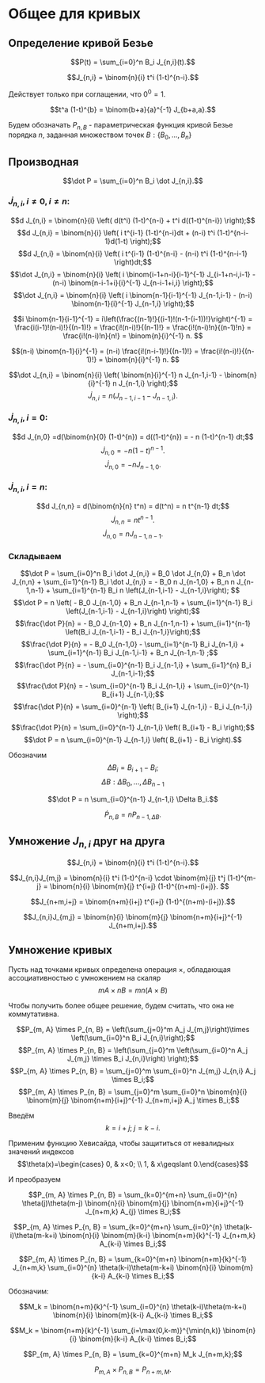# Общее для кривых

## Определение кривой Безье

$$P(t) = \sum_{i=0}^n B_i J_{n,i}(t).$$

$$J_{n,i} = \binom{n}{i} t^i (1-t)^{n-i}.$$

Действует только при соглащении, что $0^0 = 1$.

$$t^a (1-t)^{b} = \binom{b+a}{a}^{-1} J_{b+a,a}.$$


Будем обозначать
$P_{n, B}$ - параметрическая функция кривой Безье порядка $n$, заданная множеством точек $B :\{B_0, ..., B_n\}$

## Производная 

$$\dot P = \sum_{i=0}^n B_i \dot J_{n,i}.$$

### $\dot J_{n,i},\,i \ne 0,\, i \ne n:$
$$d J_{n,i} = \binom{n}{i} \left( d(t^i) (1-t)^{n-i} + t^i d((1-t)^{n-i}) \right);$$
$$d J_{n,i} = \binom{n}{i} \left( i t^{i-1} (1-t)^{n-i}dt + (n-i) t^i (1-t)^{n-i-1}d(1-t) \right);$$
$$d J_{n,i} = \binom{n}{i} \left( i t^{i-1} (1-t)^{n-i} - (n-i) t^i (1-t)^{n-i-1} \right)dt;$$
$$\dot J_{n,i} = \binom{n}{i} \left( 
	i \binom{i-1+n-i}{i-1}^{-1} J_{i-1+n-i,i-1}
	-
	(n-i) \binom{n-i-1+i}{i}^{-1} J_{n-i-1+i,i}
\right);$$
$$\dot J_{n,i} = \binom{n}{i} \left( 
	i \binom{n-1}{i-1}^{-1} J_{n-1,i-1}
	-
	(n-i) \binom{n-1}{i}^{-1} J_{n-1,i}
\right);$$

$$i \binom{n-1}{i-1}^{-1} 
= i\left(\frac{(n-1)!}{(i-1)!(n-1-(i-1))!}\right)^{-1}
= \frac{i(i-1)!(n-i)!}{(n-1)!}
= \frac{i!(n-i)!}{(n-1)!}
= \frac{i!(n-i)!n}{(n-1)!n}
= \frac{i!(n-i)!n}{n!}
= \binom{n}{i}^{-1} n.
$$

$$(n-i) \binom{n-1}{i}^{-1}
= (n-i) \frac{i!(n-i-1)!}{(n-1)!}
= \frac{i!(n-i)!}{(n-1)!}
= \binom{n}{i}^{-1} n.
$$

$$\dot J_{n,i} = \binom{n}{i} \left( 
	\binom{n}{i}^{-1} n J_{n-1,i-1}
	-
	\binom{n}{i}^{-1} n J_{n-1,i}
\right);$$
$$\dot J_{n,i} = n \left(J_{n-1,i-1} - J_{n-1,i}\right).$$

### $\dot J_{n,i},\,i = 0:$

$$d J_{n,0} =d(\binom{n}{0} (1-t)^{n}) = d((1-t)^{n}) = - n (1-t)^{n-1} dt;$$
$$\dot J_{n,0} = - n (1-t)^{n-1}.$$
$$\dot J_{n,0} = - n J_{n-1,0}.$$


### $\dot J_{n,i},\,i = n:$

$$d J_{n,n} = d(\binom{n}{n} t^n) = d(t^n) = n t^{n-1} dt;$$
$$\dot J_{n,n} = n t^{n-1}.$$
$$\dot J_{n,0} = n J_{n-1,n-1}.$$


### Складываем

$$\dot P 
= \sum_{i=0}^n B_i \dot J_{n,i}
= B_0 \dot J_{n,0} + B_n \dot J_{n,n} + \sum_{i=1}^{n-1} B_i \dot J_{n,i}
= - B_0 n J_{n-1,0} + B_n n J_{n-1,n-1} + \sum_{i=1}^{n-1} B_i n \left(J_{n-1,i-1} - J_{n-1,i}\right); $$
$$\dot P = n \left( - B_0 J_{n-1,0} + B_n J_{n-1,n-1} + \sum_{i=1}^{n-1} B_i \left(J_{n-1,i-1} - J_{n-1,i}\right) \right);$$
$$\frac{\dot P}{n} = - B_0 J_{n-1,0} + B_n J_{n-1,n-1} + \sum_{i=1}^{n-1} \left(B_i J_{n-1,i-1} - B_i J_{n-1,i}\right);$$
$$\frac{\dot P}{n} = - B_0 J_{n-1,0} - \sum_{i=1}^{n-1} B_i J_{n-1,i} + \sum_{i=1}^{n-1} B_i J_{n-1,i-1} + B_n J_{n-1,n-1}  ;$$
$$\frac{\dot P}{n} = - \sum_{i=0}^{n-1} B_i J_{n-1,i} + \sum_{i=1}^{n} B_i J_{n-1,i-1};$$
$$\frac{\dot P}{n} = - \sum_{i=0}^{n-1} B_i J_{n-1,i} + \sum_{i=0}^{n-1} B_{i+1} J_{n-1,i};$$
$$\frac{\dot P}{n} = \sum_{i=0}^{n-1} \left( B_{i+1} J_{n-1,i} -  B_i J_{n-1,i} \right);$$
$$\frac{\dot P}{n} = \sum_{i=0}^{n-1} J_{n-1,i} \left( B_{i+1} - B_i \right);$$
$$\dot P = n \sum_{i=0}^{n-1} J_{n-1,i} \left( B_{i+1} - B_i \right).$$

Обозначим 
$$\Delta B_i = B_{i+1} - B_i;$$
$$\Delta B : {\Delta B_0, ..., \Delta B_{n-1}}$$

$$\dot P = n \sum_{i=0}^{n-1} J_{n-1,i} \Delta B_i.$$


$$\dot P_{n, B} = n P_{n-1, \Delta B}.$$

## Умножение $J_{n,i}$ друг на друга

$$J_{n,i} = \binom{n}{i} t^i (1-t)^{n-i}.$$


$$J_{n,i}J_{m,j} 
= \binom{n}{i} t^i (1-t)^{n-i} \cdot \binom{m}{j} t^j (1-t)^{m-j}
= \binom{n}{i} \binom{m}{j} t^{i+j} (1-t)^{(n+m)-(i+j)}.
$$

$$J_{n+m,i+j} = \binom{n+m}{i+j} t^{i+j} (1-t)^{(n+m)-(i+j)}.$$


$$J_{n,i}J_{m,j} = \binom{n}{i} \binom{m}{j} \binom{n+m}{i+j}^{-1} J_{n+m,i+j}.$$

## Умножение кривых

Пусть над точками кривых определена операция $\times$, обладающая ассоциативностью с умножением на скаляр
$$mA \times nB = mn(A \times B)$$

Чтобы получить более общее решение, будем считать, что она не коммутативна.

$$P_{m, A} \times P_{n, B} = \left(\sum_{j=0}^m A_j J_{m,j}\right)\times \left(\sum_{i=0}^n B_i J_{n,i}\right);$$
$$P_{m, A} \times P_{n, B} = \left(\sum_{j=0}^m \left(\sum_{i=0}^n A_j J_{m,j} \times B_i J_{n,i}\right) \right);$$
$$P_{m, A} \times P_{n, B} = \sum_{j=0}^m \sum_{i=0}^n J_{m,j} J_{n,i} A_j \times B_i;$$
$$P_{m, A} \times P_{n, B} = \sum_{j=0}^m \sum_{i=0}^n \binom{n}{i} \binom{m}{j} \binom{n+m}{i+j}^{-1} J_{n+m,i+j} A_j \times B_i;$$

Введём
$$k = i+j;\; j=k-i.$$

Применим функцию Хевисайда, чтобы защититься от невалидных значений индексов
$$\theta(x)=\begin{cases} 0, & x<0;
\\ 1, & x\geqslant 0.\end{cases}$$


И преобразуем

$$P_{m, A} \times P_{n, B} = \sum_{k=0}^{m+n} \sum_{i=0}^{n} \theta(j)\theta(m-j) \binom{n}{i} \binom{m}{j} \binom{n+m}{i+j}^{-1} J_{n+m,k} A_{j} \times B_i;$$

$$P_{m, A} \times P_{n, B} = \sum_{k=0}^{m+n} \sum_{i=0}^{n} \theta(k-i)\theta(m-k+i) \binom{n}{i} \binom{m}{k-i} \binom{n+m}{k}^{-1} J_{n+m,k} A_{k-i} \times B_i;$$

$$P_{m, A} \times P_{n, B} 
= \sum_{k=0}^{m+n} \binom{n+m}{k}^{-1} J_{n+m,k} \sum_{i=0}^{n} \theta(k-i)\theta(m-k+i) \binom{n}{i} \binom{m}{k-i} A_{k-i} \times B_i;$$

Обозначим:

$$M_k = \binom{n+m}{k}^{-1} \sum_{i=0}^{n} \theta(k-i)\theta(m-k+i) \binom{n}{i} \binom{m}{k-i} A_{k-i} \times B_i;$$

$$M_k = \binom{n+m}{k}^{-1} \sum_{i=\max(0,k-m)}^{\min(n,k)} \binom{n}{i} \binom{m}{k-i} A_{k-i} \times B_i;$$

$$P_{m, A} \times P_{n, B} 
= \sum_{k=0}^{m+n} M_k J_{n+m,k};$$

$$P_{m, A} \times P_{n, B} = P_{n+m, M}.$$